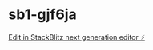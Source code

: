 # sb1-gjf6ja

[Edit in StackBlitz next generation editor ⚡️](https://stackblitz.com/~/github.com/aidenszolosi/sb1-gjf6ja)
